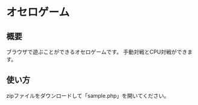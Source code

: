 <h1>オセロゲーム</h1>
<h2>概要</h2>
ブラウザで遊ぶことができるオセロゲームです。
手動対戦とCPU対戦ができます。
<h2>使い方</h2>
zipファイルをダウンロードして「sample.php」を開いてください。
